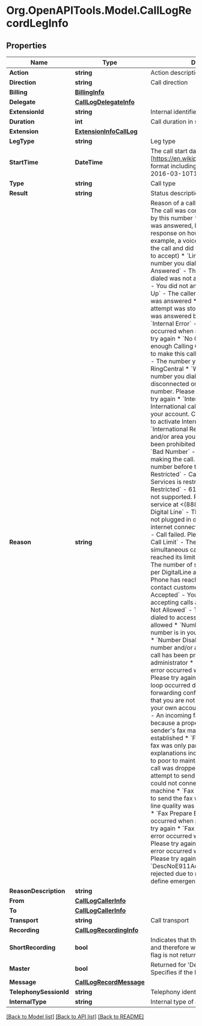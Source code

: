 
# Org.OpenAPITools.Model.CallLogRecordLegInfo

## Properties

Name | Type | Description | Notes
------------ | ------------- | ------------- | -------------
**Action** | **string** | Action description of the call operation | [optional] 
**Direction** | **string** | Call direction | [optional] 
**Billing** | [**BillingInfo**](BillingInfo.md) |  | [optional] 
**Delegate** | [**CallLogDelegateInfo**](CallLogDelegateInfo.md) |  | [optional] 
**ExtensionId** | **string** | Internal identifier of an extension | [optional] 
**Duration** | **int** | Call duration in seconds | [optional] 
**Extension** | [**ExtensionInfoCallLog**](ExtensionInfoCallLog.md) |  | [optional] 
**LegType** | **string** | Leg type | [optional] 
**StartTime** | **DateTime** | The call start datetime in (ISO 8601)[https://en.wikipedia.org/wiki/ISO_8601] format including timezone, for example 2016-03-10T18:07:52.534Z | [optional] 
**Type** | **string** | Call type | [optional] 
**Result** | **string** | Status description of the call operation | [optional] 
**Reason** | **string** | Reason of a call result:  * &#x60;Accepted&#x60; - The call was connected to and accepted by this number  * &#x60;Connected&#x60; - The call was answered, but there was no response on how to handle the call (for example, a voice mail system answered the call and did not push \&quot;1\&quot; to accept)  * &#x60;Line Busy&#x60; - The phone number you dialed was busy  * &#x60;Not Answered&#x60; - The phone number you dialed was not answered  * &#x60;No Answer&#x60; - You did not answer the call  * &#x60;Hang Up&#x60; - The caller hung up before the call was answered  * &#x60;Stopped&#x60; - This attempt was stopped because the call was answered by another phone  * &#x60;Internal Error&#x60; - An internal error occurred when making the call. Please try again  * &#x60;No Credit&#x60; - There was not enough Calling Credit on your account to make this call  * &#x60;Restricted Number&#x60; - The number you dialed is restricted by RingCentral  * &#x60;Wrong Number&#x60; - The number you dialed has either been disconnected or is not a valid phone number. Please check the number and try again  * &#x60;International Disabled&#x60; - International calling is not enabled on your account. Contact customer service to activate International Calling  * &#x60;International Restricted&#x60; - The country and/or area you attempted to call has been prohibited by your administrator  * &#x60;Bad Number&#x60; - An error occurred when making the call. Please check the number before trying again  * &#x60;Info 411 Restricted&#x60; - Calling to 411 Information Services is restricted  * &#x60;Customer 611 Restricted&#x60; - 611 customer service is not supported. Please contact customer service at &lt;(888) 555-1212&gt;  * &#x60;No Digital Line&#x60; - This DigitalLine was either not plugged in or did not have an internet connection  * &#x60;Failed Try Again&#x60; - Call failed. Please try again  * &#x60;Max Call Limit&#x60; - The number of simultaneous calls to your account has reached its limit  * &#x60;Too Many Calls&#x60; - The number of simultaneous calls for per DigitalLine associated with Other Phone has reached its limit. Please contact customer service  * &#x60;Calls Not Accepted&#x60; - Your account was not accepting calls at this time  * &#x60;Number Not Allowed&#x60; - The number that was dialed to access your account is not allowed  * &#x60;Number Blocked&#x60; - This number is in your Blocked Numbers list  * &#x60;Number Disabled&#x60; - The phone number and/or area you attempted to call has been prohibited by your administrator  * &#x60;Resource Error&#x60; - An error occurred when making the call. Please try again  * &#x60;Call Loop&#x60; - A call loop occurred due to an incorrect call forwarding configuration. Please check that you are not forwarding calls back to your own account  * &#x60;Fax Not Received&#x60; - An incoming fax could not be received because a proper connection with the sender&#39;s fax machine could not be established  * &#x60;Fax Partially Sent&#x60; - The fax was only partially sent. Possible explanations include phone line quality to poor to maintain the connection or the call was dropped  * &#x60;Fax Not Sent&#x60; - An attempt to send the fax was made, but could not connect with the receiving fax machine  * &#x60;Fax Poor Line&#x60; - An attempt to send the fax was made, but the phone line quality was too poor to send the fax  * &#x60;Fax Prepare Error&#x60; - An internal error occurred when preparing the fax. Please try again  * &#x60;Fax Save Error&#x60; - An internal error occurred when saving the fax. Please try again  * &#x60;Fax Send Error&#x60; - An error occurred when sending the fax. Please try again   * &#x60;DescNoE911Address&#x60; - The call was rejected due to no E911 address. Please define emergency address  | [optional] 
**ReasonDescription** | **string** |  | [optional] 
**From** | [**CallLogCallerInfo**](CallLogCallerInfo.md) |  | [optional] 
**To** | [**CallLogCallerInfo**](CallLogCallerInfo.md) |  | [optional] 
**Transport** | **string** | Call transport | [optional] 
**Recording** | [**CallLogRecordingInfo**](CallLogRecordingInfo.md) |  | [optional] 
**ShortRecording** | **bool** | Indicates that the recording is too short and therefore wouldn&#39;t be returned. The flag is not returned if the value is false | [optional] 
**Master** | **bool** | Returned for &#39;Detailed&#39; call log. Specifies if the leg is master-leg | [optional] 
**Message** | [**CallLogRecordMessage**](CallLogRecordMessage.md) |  | [optional] 
**TelephonySessionId** | **string** | Telephony identifier of a call session | [optional] 
**InternalType** | **string** | Internal type of a call | [optional] 

[[Back to Model list]](../README.md#documentation-for-models)
[[Back to API list]](../README.md#documentation-for-api-endpoints)
[[Back to README]](../README.md)

